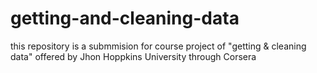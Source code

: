# getting-and-cleaning-data

this repository is a submmision for course project of "getting & cleaning data" offered by Jhon Hoppkins University through Corsera

